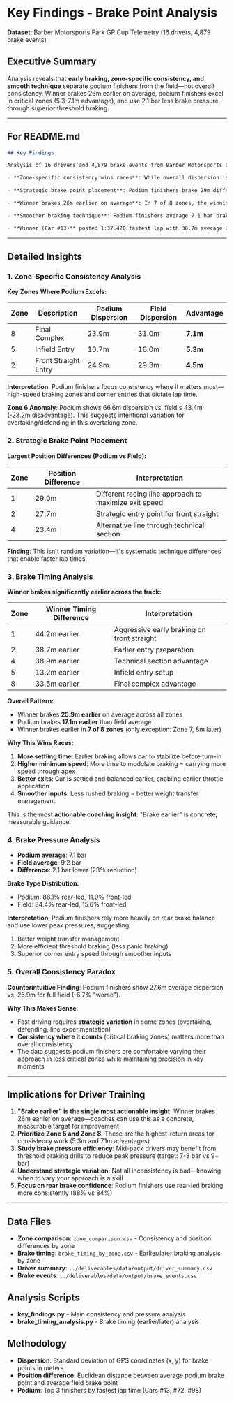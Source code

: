 # Key Findings - Brake Point Analysis

**Dataset**: Barber Motorsports Park GR Cup Telemetry (16 drivers, 4,879 brake events)

## Executive Summary

Analysis reveals that **early braking, zone-specific consistency, and smooth technique** separate podium finishers from the field—not overall consistency. Winner brakes 26m earlier on average, podium finishers excel in critical zones (5.3-7.1m advantage), and use 2.1 bar less brake pressure through superior threshold braking.

---

## For README.md

```markdown
## Key Findings

Analysis of 16 drivers and 4,879 brake events from Barber Motorsports Park:

- **Zone-specific consistency wins races**: While overall dispersion is similar across the field, podium finishers show 7.1m consistency advantage in Zone 8 (final complex) and 5.3m advantage in Zone 5 (infield entry)—the two highest-priority braking zones

- **Strategic brake point placement**: Podium finishers brake 29m differently in Zone 1 and 28m differently in Zone 2, suggesting intentional racing line optimization beyond pure repeatability

- **Winner brakes 26m earlier on average**: In 7 of 8 zones, the winning driver initiates braking earlier than the field (up to 44m earlier in Zone 1), allowing more time to settle the car and carry higher corner speeds

- **Smoother braking technique**: Podium finishers average 7.1 bar brake pressure vs. 9.2 bar for the field (2.1 bar less), indicating more efficient threshold braking and better corner entry speed management

- **Winner (Car #13)** posted 1:37.428 fastest lap with 30.7m average dispersion—proving that strategic inconsistency in some zones enables speed in others
```

---

## Detailed Insights

### 1. Zone-Specific Consistency Analysis

**Key Zones Where Podium Excels:**

| Zone | Description | Podium Dispersion | Field Dispersion | Advantage |
|------|-------------|-------------------|------------------|-----------|
| 8 | Final Complex | 23.9m | 31.0m | **7.1m** |
| 5 | Infield Entry | 10.7m | 16.0m | **5.3m** |
| 2 | Front Straight Entry | 24.9m | 29.3m | **4.5m** |

**Interpretation**: Podium finishers focus consistency where it matters most—high-speed braking zones and corner entries that dictate lap time.

**Zone 6 Anomaly**: Podium shows 66.6m dispersion vs. field's 43.4m (-23.2m disadvantage). This suggests intentional variation for overtaking/defending in this overtaking zone.

### 2. Strategic Brake Point Placement

**Largest Position Differences (Podium vs Field):**

| Zone | Position Difference | Interpretation |
|------|--------------------|--------------------|
| 1 | 29.0m | Different racing line approach to maximize exit speed |
| 2 | 27.7m | Strategic entry point for front straight |
| 4 | 23.4m | Alternative line through technical section |

**Finding**: This isn't random variation—it's systematic technique differences that enable faster lap times.

### 3. Brake Timing Analysis

**Winner brakes significantly earlier across the track:**

| Zone | Winner Timing Difference | Interpretation |
|------|--------------------------|----------------|
| 1 | 44.2m earlier | Aggressive early braking on front straight |
| 2 | 38.7m earlier | Earlier entry preparation |
| 4 | 38.9m earlier | Technical section advantage |
| 5 | 13.2m earlier | Infield entry setup |
| 8 | 33.5m earlier | Final complex advantage |

**Overall Pattern:**
- Winner brakes **25.9m earlier** on average across all zones
- Podium brakes **17.1m earlier** than field average
- Winner brakes earlier in **7 of 8 zones** (only exception: Zone 7, 8m later)

**Why This Wins Races:**
1. **More settling time**: Earlier braking allows car to stabilize before turn-in
2. **Higher minimum speed**: More time to modulate braking = carrying more speed through apex
3. **Better exits**: Car is settled and balanced earlier, enabling earlier throttle application
4. **Smoother inputs**: Less rushed braking = better weight transfer management

This is the most **actionable coaching insight**: "Brake earlier" is concrete, measurable guidance.

### 4. Brake Pressure Analysis

- **Podium average**: 7.1 bar
- **Field average**: 9.2 bar
- **Difference**: 2.1 bar lower (23% reduction)

**Brake Type Distribution:**
- Podium: 88.1% rear-led, 11.9% front-led
- Field: 84.4% rear-led, 15.6% front-led

**Interpretation**: Podium finishers rely more heavily on rear brake balance and use lower peak pressures, suggesting:
1. Better weight transfer management
2. More efficient threshold braking (less panic braking)
3. Superior corner entry speed through smoother inputs

### 5. Overall Consistency Paradox

**Counterintuitive Finding**: Podium finishers show 27.6m average dispersion vs. 25.9m for full field (-6.7% "worse").

**Why This Makes Sense**:
- Fast driving requires **strategic variation** in some zones (overtaking, defending, line experimentation)
- **Consistency where it counts** (critical braking zones) matters more than overall consistency
- The data suggests podium finishers are comfortable varying their approach in less critical zones while maintaining precision in key moments

---

## Implications for Driver Training

1. **"Brake earlier" is the single most actionable insight**: Winner brakes 26m earlier on average—coaches can use this as a concrete, measurable target for improvement
2. **Prioritize Zone 5 and Zone 8**: These are the highest-return areas for consistency work (5.3m and 7.1m advantages)
3. **Study brake pressure efficiency**: Mid-pack drivers may benefit from threshold braking drills to reduce peak pressure (target: 7-8 bar vs 9+ bar)
4. **Understand strategic variation**: Not all inconsistency is bad—knowing when to vary your approach is a skill
5. **Focus on rear brake confidence**: Podium finishers use rear-led braking more consistently (88% vs 84%)

---

## Data Files

- **Zone comparison**: `zone_comparison.csv` - Consistency and position differences by zone
- **Brake timing**: `brake_timing_by_zone.csv` - Earlier/later braking analysis by zone
- **Driver summary**: `../deliverables/data/output/driver_summary.csv`
- **Brake events**: `../deliverables/data/output/brake_events.csv`

## Analysis Scripts

- **key_findings.py** - Main consistency and pressure analysis
- **brake_timing_analysis.py** - Brake timing (earlier/later) analysis

## Methodology

- **Dispersion**: Standard deviation of GPS coordinates (x, y) for brake points in meters
- **Position difference**: Euclidean distance between average podium brake point and average field brake point
- **Podium**: Top 3 finishers by fastest lap time (Cars #13, #72, #98)
